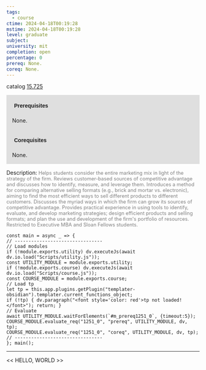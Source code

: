 ```yaml
---
tags:
  - course
ctime: 2024-04-18T00:19:28
mstime: 2024-04-18T00:19:28
level: graduate
subject: 
university: mit
completion: open
percentage: 0
prereq: None.
coreq: None.
---
```


catalog [15.725](http://student.mit.edu/catalog/m15c.html#15.725)

<span style="display: block; padding: 15px; background-color: rgb(100, 100, 100, 0.2);"><font id="m_prereq1251_0" style="display: block; font-family: Arial, sans-serif; font-weight: bold; padding: 5px">Prerequisites</font><br><span id="prereq1251_0">None.</span></span>
<span style="display: block; padding: 15px; background-color: rgb(100, 100, 100, 0.2);"><font id="m_coreq1251_0" style="display: block; font-family: Arial, sans-serif; font-weight: bold; padding: 5px">Corequisites</font><br><span id="coreq1251_0">None.</span></span>

<font style="">Description:</font>
<font style="color: grey; font-size: 0.8rem;">Helps students consider the entire marketing mix in light of the strategy of the firm. Reviews customer-based sources of competitive advantage and discusses how to identify, measure, and leverage them. Introduces a method for comparing alternative selling formats (e.g., brick and mortar vs. electronic), aiming to find the most efficient ways to sell different products to different customers. Discusses the myriad ways in which the firm can grow its sources of competitive advantage. Provides practical experience in using tools to identify, evaluate, and develop marketing strategies; design efficient products and selling formats; and plan the use and development of the firm's portfolio of resources. Restricted to Executive MBA and Sloan Fellows students.</font>

```dataviewjs
const main = async _ => {
// --------------------------------
// Load modules
if (!module.exports.utility) dv.executeJs(await dv.io.load("Scripts/utility.js"));
const UTILITY_MODULE = module.exports.utility;
if (!module.exports.course) dv.executeJs(await dv.io.load("Scripts/course.js"));
const COURSE_MODULE = module.exports.course;
// Load tp
let tp = this.app.plugins.getPlugin("templater-obsidian").templater.current_functions_object;
if (!tp) { dv.paragraph("<font style='color: red'>tp not loaded!</font>"); return; }
// Evaluate
await UTILITY_MODULE.waitForElements(`#m_prereq1251_0`, {timeout:5});
COURSE_MODULE.evaluate_req("1251_0", "prereq", UTILITY_MODULE, dv, tp);
COURSE_MODULE.evaluate_req("1251_0", "coreq", UTILITY_MODULE, dv, tp);
// --------------------------------
}; main();
```

---

<< HELLO, WORLD >>
